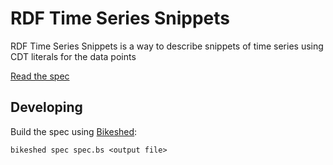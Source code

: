 # RDF Time Series Snippets

RDF Time Series Snippets is a way to describe snippets of time series using CDT literals for the data points

[Read the spec](https://knowledgeonwebscale.github.io/rdf-timeseriessnippets/)

## Developing

Build the spec using [Bikeshed](https://speced.github.io/bikeshed):

```
bikeshed spec spec.bs <output file>
```
